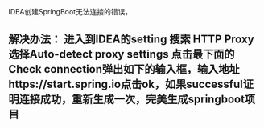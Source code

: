 IDEA创建SpringBoot无法连接的错误，


解决办法：
进入到IDEA的setting 
搜索 HTTP Proxy 
选择Auto-detect proxy settings
点击最下面的Check connection弹出如下的输入框，输入地址https://start.spring.io点击ok，如果successful证明连接成功，重新生成一次，完美生成springboot项目
--------------------- 
